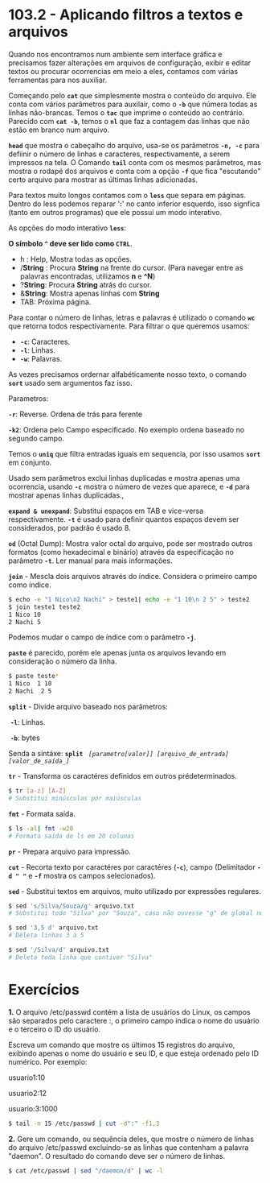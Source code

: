 # 103.2 - Aplicando filtros a textos e arquivos

Quando nos encontramos num ambiente sem interface gráfica e precisamos fazer alterações em arquivos de configuração, exibir e editar textos ou procurar ocorrencias em meio a eles, contamos com várias ferramentas para nos auxiliar.



Começando pelo **`cat`** que simplesmente mostra o conteúdo do arquivo. Ele conta com vários parâmetros para auxilair, como o **`-b`** que númera todas as linhas não-brancas. Temos o **`tac`** que imprime o conteúdo ao contrário.  Parecido com **`cat -b`**, temos o **`nl`** que faz a contagem das linhas que não estão em branco num arquivo.



**`head`**  que mostra o cabeçalho do arquivo, usa-se os parâmetros **`-n, -c`** para defiinir o número de linhas e caracteres, respectivamente, a serem impressos na tela. O Comando **`tail`** conta com os mesmos parâmetros, mas mostra o rodapé dos arquivos e conta com a opção **`-f`** que fica "escutando" certo arquivo para mostrar as últimas linhas adicionadas. 



Para textos muito longos contamos com o **`less`** que separa em páginas. Dentro do less podemos reparar '**:**' no canto inferior esquerdo, isso signfica (tanto em outros programas) que ele possui um modo interativo.



As opções do modo interativo **`less`**:



**O símbolo `^` deve ser lido como `CTRL`**.



* h : Help, Mostra todas as opções.
* /**String** : Procura **String** na frente do cursor.  (Para navegar entre as palavras encontradas, utilizamos **n** e **^N**)
* ?**String**: Procura **String** atrás do cursor.
* &**String**: Mostra apenas linhas com **String**
* TAB: Próxima página.



Para contar o número de linhas, letras e palavras é utilizado o comando **`wc`** que retorna todos respectivamente. Para filtrar o que queremos usamos:

* **`-c`**: Caracteres.
* **`-l`**: Linhas.
* **`-w`**: Palavras.



As vezes precisamos ordernar alfabéticamente nosso texto, o comando **`sort`** usado sem argumentos  faz isso.

Parametros:

**`-r`**: Reverse. Ordena de trás para ferente

**`-k2`**: Ordena pelo Campo especificado. No exemplo ordena baseado no segundo campo.





Temos o **`uniq`** que filtra entradas iguais em sequencia, por isso usamos **`sort`** em conjunto.

Usado sem parâmetros exclui linhas duplicadas e mostra apenas uma ocorrencia, usando **`-c`** mostra o número de vezes que aparece, e **`-d`** para mostrar apenas linhas duplicadas.,



**`expand & unexpand`**:  Substitui espaços em TAB e vice-versa respectivamente. **`-t`** é usado para definir quantos espaços devem ser considerados, por padrão é usado 8.



**`od`** (Octal Dump): Mostra valor octal do arquivo, pode ser mostrado outros formatos (como hexadecimal e binário) através da especificação no parâmetro **`-t`**. Ler manual para mais informações.



**`join`** - Mescla dois arquivos através do índice. Considera o primeiro campo como índice.

```bash
$ echo -e "1 Nico\n2 Nachi" > teste1| echo -e "1 10\n 2 5" > teste2
$ join teste1 teste2
1 Nico 10
2 Nachi 5
```

Podemos mudar o campo de índice com o parâmetro **`-j`**.

**`paste`** é parecido, porém ele apenas junta os arquivos levando em consideração o número da linha.

```bash
$ paste teste*
1 Nico	1 10
2 Nachi	 2 5

```

**`split`** -  Divide arquivo baseado nos parâmetros:

​	**`-l`**: Linhas.

​	**`-b`**:  bytes

Senda a sintáxe: **`split `** *`[parametro[valor]] [arquivo_de_entrada] [valor_de_saída_]`*

**`tr`** - Transforma os caractéres definidos em outros prédeterminados.

```bash
$ tr [a-z] [A-Z]
# Substitui minúsculas por maiúsculas
```



**`fmt`** - Formata saída.

```bash
$ ls -al| fmt -w20
# Formata saída de ls em 20 colunas
```



**`pr`** - Prepara arquivo para impressão.

**`cut`** - Recorta texto por caractéres por caractéres (**`-c`**), campo (Delimitador **`-d " "`** e **`-f`** mostra os campos selecionados).

**`sed`** - Substitui textos em arquivos, muito utilizado por expressões regulares. 

```bash
$ sed 's/Silva/Souza/g' arquivo.txt
# Substitui todo "Silva" por "Souza", caso não ouvesse "g" de global no final apenas a primeira ocorrencia seria substituida.

$ sed '3,5 d' arquivo.txt
# Deleta linhas 3 à 5

$ sed '/Silva/d' arquivo.txt
# Deleta toda linha que contiver "Silva"
```



# Exercícios

**1.** O arquivo /etc/passwd contém a lista de usuários do Linux, os  campos são separados pelo caractere :, o primeiro campo indica o nome do  usuário e o terceiro o ID do usuário.

Escreva um comando que mostre os últimos 15 registros do arquivo,  exibindo apenas o nome do usuário e seu ID, e que esteja ordenado pelo  ID numérico. Por exemplo:

usuario1:10

usuario2:12

usuario:3:1000

```bash
$ tail -n 15 /etc/passwd | cut -d":" -f1,3
```



**2.** Gere um comando, ou sequência deles, que mostre o número de linhas  do arquivo /etc/passwd excluindo-se as linhas que contenham a palavra  "daemon". O resultado do comando deve ser o número de linhas.



```bash 
$ cat /etc/passwd | sed "/daemon/d" | wc -l
```

